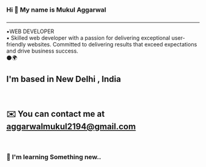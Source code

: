 ### Hi 👋 My name is Mukul Aggarwal 
###   
<hr>  
▪️WEB DEVELOPER   
<br>   
▪️ Skilled web developer with a passion for delivering exceptional user-friendly websites. Committed to delivering results that exceed expectations and drive business success.
<br>          
⚫🌍<h2> I'm based in New Delhi , India</h2>    
<br>
<h2>✉️  You can contact me at <a href="aggarwalmukul2194@gmail.com">aggarwalmukul2194@gmail.com</a></h2>
<br> 
<h3>🧠  I'm learning Something new..</h3>
<!--
 
**MukulAggarwal21/MukulAggarwal21* is a ✨ _specIal_ \✨ epository because its `README.md` (this file) appears on your GitHub profile.

Here are some ideas to get you sTarted
- 🔭 I’m currently working on ...
- 🌱 I’m currently learning ...
- 👯 I.m looking to collaborate on ...]
- 🤔 I’m looking for help with ... 
- 💬 Ask me about ...  
- 📫 How to reach me: ...
- 😄 Pronouns: ...
- ⚡ Fun fact: ...
-->

